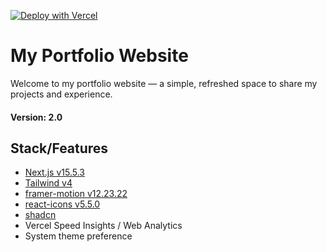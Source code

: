 [![Deploy with Vercel](https://vercel.com/button)](https://vercel.com/new?utm_medium=default-template&filter=next.js&utm_source=create-next-app&utm_campaign=create-next-app-readme)

# My Portfolio Website

Welcome to my portfolio website — a simple, refreshed space to share my projects and experience.

#### Version: 2.0

## Stack/Features
- [Next.js v15.5.3](https://nextjs.org) 
- [Tailwind v4](https://tailwindcss.com)
- [framer-motion v12.23.22](https://motion.dev/docs)
- [react-icons v5.5.0](https://react-icons.github.io/react-icons)
- [shadcn](https://ui.shadcn.com)
- Vercel Speed Insights / Web Analytics
- System theme preference
